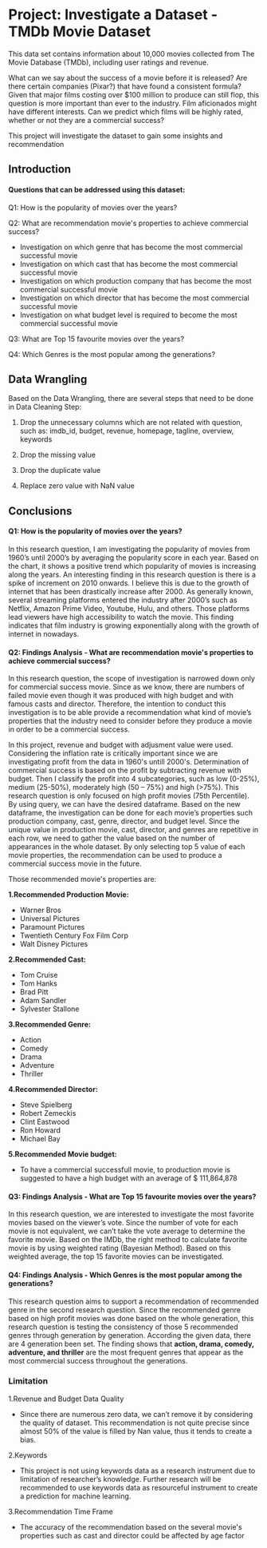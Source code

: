 
# Project: Investigate a Dataset - TMDb Movie Dataset

This data set contains information about 10,000 movies collected from The Movie Database (TMDb), including user ratings and revenue.

What can we say about the success of a movie before it is released? Are there certain companies (Pixar?) that have found a consistent formula? Given that major films costing over $100 million to produce can still flop, this question is more important than ever to the industry. Film aficionados might have different interests. Can we predict which films will be highly rated, whether or not they are a commercial success?

This project will investigate the dataset to gain some insights and recommendation

<a id='intro'></a>
## Introduction
#### Questions that can be addressed using this dataset:

Q1: How is the popularity of movies over the years?

Q2: What are recommendation movie's properties to achieve commercial success?
- Investigation on which genre that has become the most commercial successful movie
- Investigation on which cast that has become the most commercial successful movie
- Investigation on which production company that has become the most commercial successful movie
- Investigation on which director that has become the most commercial successful movie
- Investigation on what budget level is required to become the most commercial successful movie

Q3: What are Top 15 favourite movies over the years?

Q4: Which Genres is the most popular among the generations?

<a id='wrangling'></a>
## Data Wrangling

Based on the Data Wrangling, there are several steps that need to be done in Data Cleaning Step:

1. Drop the unnecessary columns which are not related with question, such as: imdb_id, budget, revenue, homepage, tagline, overview, keywords

2. Drop the missing value 

3. Drop the duplicate value

4. Replace zero value with NaN value

### <a id='conclusions'></a>
## Conclusions

#### Q1: How is the popularity of movies over the years?
In this research question, I am investigating the popularity of movies from 1960’s until 2000’s by averaging the popularity score in each year. Based on the chart, it shows a positive trend which popularity of movies is increasing along the years. An interesting finding in this research question is there is a spike of increment on 2010 onwards. I believe this is due to the growth of internet that has been drastically increase after 2000. As generally known, several streaming platforms entered the industry after 2000’s such as Netflix, Amazon Prime Video, Youtube, Hulu, and others. Those platforms lead viewers have high accessibility to watch the movie. This finding indicates that film industry is growing exponentially along with the growth of internet in nowadays.

#### Q2: Findings Analysis - What are recommendation movie's properties to achieve commercial success?
In this research question, the scope of investigation is narrowed down only for commercial success movie. Since as we know, there are numbers of failed movie even though it was produced with high budget and with famous casts and director. Therefore, the intention to conduct this investigation is to be able provide a recommendation what kind of movie’s properties that the industry need to consider before they produce a movie in order to be a commercial success. 

In this project, revenue and budget with adjusment value were used. Considering the inflation rate is critically important since we are investigating profit from the data in 1960's untill 2000's.
Determination of commercial success is based on the profit by subtracting revenue with budget. Then I classify the profit into 4 subcategories, such as low (0-25%), medium (25-50%), moderately high (50 – 75%) and high (>75%).  This research question is only focused on high profit movies (75th Percentile). By using query, we can have the desired dataframe. Based on the new dataframe, the investigation can be done for each movie’s properties such production company, cast, genre, director, and budget level. Since the unique value in production movie, cast, director, and genres are repetitive in each row, we need to gather the value based on the number of appearances in the whole dataset. By only selecting top 5 value of each movie properties, the recommendation can be used to produce a commercial success movie in the future. 

Those recommended movie's properties are:

**1.Recommended Production Movie:**
- Warner Bros
- Universal Pictures
- Paramount Pictures
- Twentieth Century Fox Film Corp
- Walt Disney Pictures

**2.Recommended Cast:**
- Tom Cruise 
- Tom Hanks
- Brad Pitt
- Adam Sandler
- Sylvester Stallone

**3.Recommended Genre:**
- Action
- Comedy
- Drama
- Adventure 
- Thriller

**4.Recommended Director:**
- Steve Spielberg
- Robert Zemeckis
- Clint Eastwood
- Ron Howard
- Michael Bay

**5.Recommended Movie budget:**
- To have a commercial successfull movie, to production movie is suggested to have a high budget with an average of $ 111,864,878



#### Q3: Findings Analysis - What are Top 15 favourite movies over the years?

In this research question, we are interested to investigate the most favorite movies based on the viewer’s vote. Since the number of vote for each movie is not equivalent, we can’t take the vote average to determine the favorite movie. Based on the IMDb, the right method to calculate favorite movie is by using weighted rating (Bayesian Method). Based on this weighted average, the top 15 favorite movies can be investigated.

#### Q4: Findings Analysis - Which Genres is the most popular among the generations?
This research question aims to support a recommendation of recommended genre in the second research question. Since the recommended genre based on high profit movies was done based on the whole generation, this research question is testing the consistency of those 5 recommended genres through generation by generation. According the given data, there are 4 generation been set. The finding shows that **action, drama, comedy, adventure, and thriller** are the most frequent genres that appear as the most commercial success throughout the generations.

### Limitation
1.Revenue and Budget Data Quality
- Since there are numerous zero data, we can’t remove it by considering the quality of dataset. This recommendation is not quite precise since almost 50% of the value is filled by Nan value, thus it tends to create a bias.

2.Keywords
- This project is not using keywords data as a research instrument due to limitation of researcher’s knowledge. Further research will be recommended to use keywords data as resourceful instrument to create a prediction for machine learning. 

3.Recommendation Time Frame
- The accuracy of the recommendation based on the several movie's properties such as cast and director could be affected by age factor



```python

```
